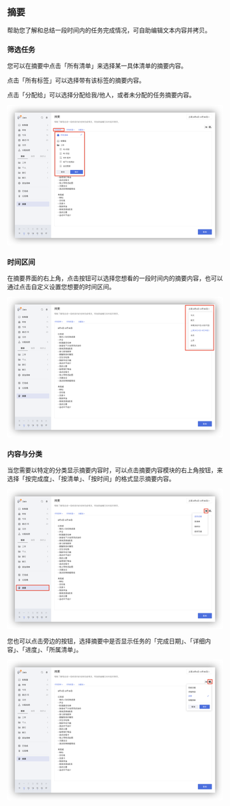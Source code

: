 ## 摘要

帮助您了解和总结一段时间内的任务完成情况，可自助编辑文本内容并拷贝。

### 筛选任务

您可以在摘要中点击「所有清单」来选择某一具体清单的摘要内容。

点击「所有标签」可以选择带有该标签的摘要内容。

点击「分配给」可以选择分配给我/他人，或者未分配的任务摘要内容。

![](../images/web/summaryqd.png)

### 时间区间

在摘要界面的右上角，点击按钮可以选择您想看的一段时间内的摘要内容，也可以通过点击自定义设置您想要的时间区间。

![](../images/web/summarytime.png)

### 内容与分类

当您需要以特定的分类显示摘要内容时，可以点击摘要内容模块的右上角按钮，来选择「按完成度」、「按清单」、「按时间」的格式显示摘要内容。

![](../images/web/summaryfinish.png)

您也可以点击旁边的按钮，选择摘要中是否显示任务的「完成日期」、「详细内容」、「进度」、「所属清单」。

![](../images/web/summaryxs.png)

